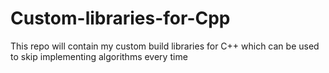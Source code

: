 # Custom-libraries-for-Cpp

This repo will contain my custom build libraries for C++ which can be used to skip implementing algorithms every time
